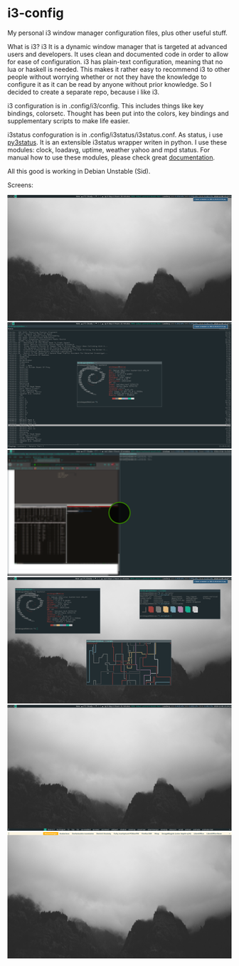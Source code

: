 # i3-config
My personal i3 window manager configuration files, plus other useful stuff.

What is i3? 
i3 It is a dynamic window manager that is targeted at advanced users and developers. It uses clean and documented code in order to allow for ease of configuration. i3 has plain-text configuration, meaning that no lua or haskell is needed. This makes it rather easy to recommend i3 to other people without worrying whether or not they have the knowledge to configure it as it can be read by anyone without prior knowledge.
So I decided to create a separate repo, because i like i3.

i3 configuration is in .config/i3/config. This includes things like key bindings, colorsetc.  Thought has been put into the colors, key bindings and supplementary scripts to make life easier.

i3status confoguration is in .config/i3status/i3status.conf. As status, i use [py3status](https://github.com/ultrabug/py3status). It is an extensible i3status wrapper writen in python. I use these modules: clock, loadavg, uptime, weather yahoo and mpd status. For manual how to use these modules, please check great [documentation](https://py3status.readthedocs.io/en/latest/).

All this good is working in Debian Unstable (Sid).

Screens:

![Screenshot](screen.png?raw=true "Clear")
![Screenshot](screen_1.png?raw=true "Bussy")
![Screenshot](screen_2.png?raw=true "Bussy")
![Screenshot](screen_3.png?raw=true "Rofi_Power")
![Screenshot](screen_4.png?raw=true "Rofi_Power")
![Screenshot](screen_5.png?raw=true "Screen Lock")
